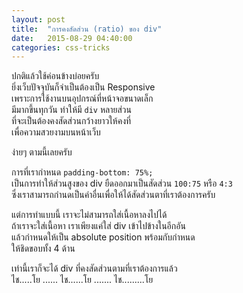 ```yaml
---
layout: post
title:  "การคงสัดส่วน (ratio) ของ div"
date:   2015-08-29 04:40:00
categories: css-tricks
---
```


ปกติแล้วใช้ค่อนข้างบ่อยครับ<br>
ยิ่งเว็บปัจจุบันก็จำเป็นต้องเป็น Responsive<br>
เพราะการใช้งานบนอุปกรณ์ที่หน้าจอขนาดเล็ก<br>
มีมากขึ้นทุกวัน ทำให้มี `div` หลายส่วน<br>
ที่จะเป็นต้องคงสัดส่วนกว้างยาวให้คงที่<br>
เพื่อความสวยงามบนหน้าเว็บ

ง่ายๆ ตามนี้เลยครับ
<script src="https://gist.github.com/katanyoo/a4af31b349ba69375533.js"></script>
การที่เรากำหนด `padding-bottom: 75%;` <br>
เป็นการทำให้ส่วนสูงของ div ยืดออกมาเป็นสัดส่วน `100:75` หรือ `4:3` <br>
ซึ่งเราสามารถกำนดเป็นค่าอื่นเพื่อให้ได้สัดส่วนตาที่เราต้องการครับ

แต่การทำแบบนี้ เราจะไม่สามารถใส่เนื้อหาลงไปได้ <br>
ถ้าเราจะใส่เนื้อหา เราเพียงแค่ใส่ div เข้าไปข้างในอีกอัน<br>
แล้วกำหนดให้เป็น absolute position พร้อมกับกำหนด<br>
ให้ชิดขอบทั้ง 4 ด้าน

เท่านี้เราก็จะได้ div ที่คงสัดส่วนตามที่เราต้องการแล้ว<br>
ไช.....โย ...... ไช......โย ....... ไช.........โย
